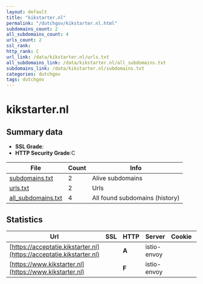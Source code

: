 ```yaml
---
layout: default
title: "kikstarter.nl"
permalink: "/dutchgov/kikstarter.nl.html"
subdomains_count: 2
all_subdomains_count: 4
urls_count: 2
ssl_rank: 
http_rank: C
url_link: /data/kikstarter.nl/urls.txt
all_subdomains_link: /data/kikstarter.nl/all_subdomains.txt
subdomains_link: /data/kikstarter.nl/subdomains.txt
categories: dutchgov
tags: dutchgov
---
```



# kikstarter.nl
## Summary data


 - **SSL Grade**:
 - **HTTP Security Grade**:C


| File       | Count | Info |
|------------|-------|------|
|[subdomains.txt](/DutchGovScope/data/kikstarter.nl/subdomains.txt)|2|Alive subdomains|
|[urls.txt](/DutchGovScope/data/kikstarter.nl/urls.txt)|2|Urls|
|[all_subdomains.txt](/DutchGovScope/data/kikstarter.nl/all_subdomains.txt)|4|All found subdomains (history)|


## Statistics


| Url | SSL | HTTP | Server | Cookie | HSTS | CORS | CTO | CSP | XFO | XXP | RP |FP| Tech |Title |
|--------|-------|-------|------|------|------|------|------|------|------|------|------|------|------|------|
|[https://acceptatie.kikstarter.nl](https://acceptatie.kikstarter.nl)| | **A**|istio-envoy| |:white_check_mark: | | | | :white_check_mark: | :white_check_mark: | :white_check_mark: | |Envoy HSTS|KIK-Starter|
|[https://www.kikstarter.nl](https://www.kikstarter.nl)| | **F**|istio-envoy| | | | | | | | :white_check_mark: | |HSTS||

